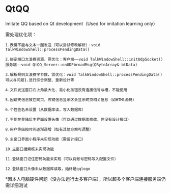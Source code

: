 # QtQQ
Imitate QQ based on Qt development（Used for imitation learning only）

需处理优化项：

    1.表情不能与文本一起发送（可以尝试修改解析）：void TalkWindowShell::processPendingData()
  
    2.绑定端口太浪费资源，需优化：客户端——void TalkWindowShell::initUdpSocket()      服务端——void QtQQ_Server::onUDPbroadMsg(QByteArray& btData)
  
    3.解析规则太浪费字节数，需优化：void TalkWindowShell::processPendingData()    可以与问题1.进行综合调整、重新设计等
  
    4.文件发送窗口右上角最大化、最小化按钮没有连接信号与槽，不能使用
  
    5.因聊天信息放在网页，右键信息显示区会显示网页相关信息（如HTMl源码）
  
    6.个性签名未设置（从数据库读，写入数据库）
  
    7.不能在登陆后主界面设置头像（可以通过数据库修改，但没有设计接口）
  
    8.用户等级按时间逐渐递增（如有其他方案可调整）
  
    9.主窗口界面小程序未实现功能（需设计接口）
  
    10.主窗口搜索框未实现功能
  
    11.登陆窗口记住密码功能未实现（可以将账号密码写入配置文件）
  
    12.登陆窗口头像未从数据库读取，始终是qqlogo
    
*因本人电脑硬件问题（没办法运行太多客户端），所以超多个客户端连接服务端仍需详细测试

